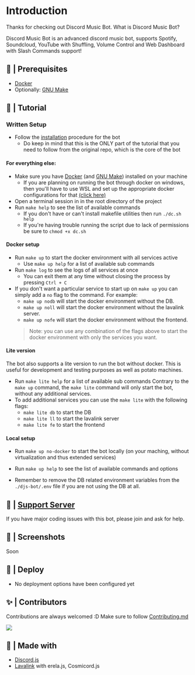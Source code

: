 # Introduction

Thanks for checking out Discord Music Bot. What is Discord Music Bot?

Discord Music Bot is an advanced discord music bot, supports Spotify, Soundcloud, YouTube with Shuffling, Volume Control and Web Dashboard with Slash Commands support! 


## 🚧 | Prerequisites

- [Docker](https://www.docker.com/)
- Optionally: [GNU Make](https://www.gnu.org/software/make/)

## 📝 | Tutorial

### Written Setup

- Follow the [installation](/djs-bot/) procedure for the bot
    - Do keep in mind that this is the ONLY part of the tutorial that you need to follow from the original repo, which is the core of the bot

#### For everything else:
- Make sure you have [Docker](https://www.docker.com/) (and [GNU Make](https://www.gnu.org/software/make/)) installed on your machine
  - If you are planning on running the bot through docker on windows, then you'll have to use WSL and set up the appropriate docker configurations for that [(click here)](https://docs.docker.com/desktop/windows/wsl/)
- Open a terminal session in in the root directory of the project
- Run `make help` to see the list of available commands
  - If you don't have or can't install makefile utilities then run `./dc.sh help`
  - If you're having trouble running the script due to lack of permissions be sure to `chmod +x dc.sh`

#### Docker setup

- Run `make up` to start the docker environment with all services active
  - Use `make up help` for a list of available sub commands
- Run `make log` to see the logs of all services at once
  - You can exit them at any time without closing the process by pressing `Ctrl + C`
- If you don't want a particular service to start up on `make up` you can simply add a `no` flag to the command. For example:
  - `make up nodb` will start the docker environment without the DB.
  - `make up noll` will start the docker environment without the lavalink server.
  - `make up nofe` will start the docker environment without the frontend.
  > Note: you can use any combination of the flags above to start the docker environment with only the services you want.

#### Lite version

The bot also supports a lite version to run the bot without docker. This is useful for development and testing purposes as well as potato machines.
- Run `make lite help` for a list of available sub commands
Contrary to the `make up` command, the `make lite` command will only start the bot, without any additional services.
- To add additional services you can use the `make lite` with the following flags:
  - `make lite db` to start the DB
  - `make lite ll` to start the lavalink server
  - `make lite fe` to start the frontend

#### Local setup

- Run `make up no-docker` to start the bot locally (on your maching, without virtualization and thus extended services)

- Run `make up help` to see the list of available commands and options
- Remember to remove the DB related environment variables from the `./djs-bot/.env` file if you are not using the DB at all.

## 📝 | [Support Server](https://discord.gg/sbySMS7m3v)

If you have major coding issues with this bot, please join and ask for help.

## 📸 | Screenshots

Soon

## 🚀 | Deploy

- No deployment options have been configured yet

## ✨ | Contributors

Contributions are always welcomed :D Make sure to follow [Contributing.md](/CONTRIBUTING.md)

<a href="https://github.com/SudhanPlayz/Discord-MusicBot/graphs/contributors">
  <img src="https://contributors-img.web.app/image?repo=SudhanPlayz/Discord-MusicBot" />
</a>

## 🌟 | Made with

- [Discord.js](https://discord.js.org/)
- [Lavalink](https://github.com/freyacodes/Lavalink) with erela.js, Cosmicord.js